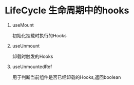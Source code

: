 

# LifeCycle 生命周期中的hooks

1. useMount

    初始化挂载时执行的Hooks

2. useUnmount

    卸载时触发的Hooks

3. useUnmountedRef

    用于判断当前组件是否已经卸载的Hooks,返回boolean
